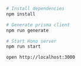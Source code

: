 ```bash
# Install dependencies
npm install

# Generate prisma client
npm run generate

# Start Hono server
npm run start
```

```bash
open http://localhost:3000
```
